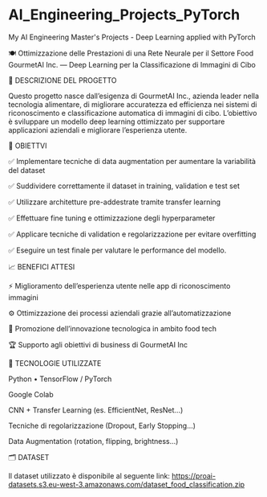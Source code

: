 # AI_Engineering_Projects_PyTorch
My AI Engineering Master's Projects - Deep Learning applied with PyTorch

🍽️ Ottimizzazione delle Prestazioni di una Rete Neurale per il Settore Food
GourmetAI Inc. — Deep Learning per la Classificazione di Immagini di Cibo


📌 DESCRIZIONE DEL PROGETTO

Questo progetto nasce dall’esigenza di GourmetAI Inc., azienda leader nella tecnologia alimentare, di migliorare accuratezza ed efficienza nei sistemi di riconoscimento e classificazione automatica di immagini di cibo.
L’obiettivo è sviluppare un modello deep learning ottimizzato per supportare applicazioni aziendali e migliorare l’esperienza utente.


🎯 OBIETTVI

✅ Implementare tecniche di data augmentation per aumentare la variabilità del dataset

✅ Suddividere correttamente il dataset in training, validation e test set

✅ Utilizzare architetture pre-addestrate tramite transfer learning

✅ Effettuare fine tuning e ottimizzazione degli hyperparameter

✅ Applicare tecniche di validation e regolarizzazione per evitare overfitting

✅ Eseguire un test finale per valutare le performance del modello.


📈 BENEFICI ATTESI

⚡ Miglioramento dell’esperienza utente nelle app di riconoscimento immagini

⚙️ Ottimizzazione dei processi aziendali grazie all’automatizzazione

🚀 Promozione dell’innovazione tecnologica in ambito food tech

🏆 Supporto agli obiettivi di business di GourmetAI Inc



🧠 TECNOLOGIE UTILIZZATE

Python • TensorFlow / PyTorch

Google Colab

CNN + Transfer Learning (es. EfficientNet, ResNet...)

Tecniche di regolarizzazione (Dropout, Early Stopping...)

Data Augmentation (rotation, flipping, brightness...)



🗂️ DATASET

Il dataset utilizzato è disponibile al seguente link:
https://proai-datasets.s3.eu-west-3.amazonaws.com/dataset_food_classification.zip




